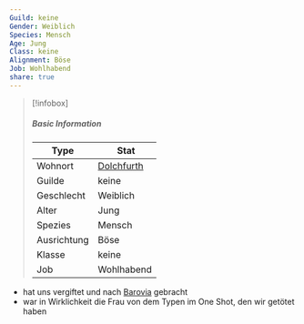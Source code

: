 ```yaml
---
Guild: keine
Gender: Weiblich
Species: Mensch
Age: Jung
Class: keine
Alignment: Böse
Job: Wohlhabend
share: true
---
```


>[!infobox]
>##### Basic Information
>Type | Stat |
>----  | ----  |
> Wohnort | [Dolchfurth](Dolchfurth.md) |
> Guilde | keine |
> Geschlecht | Weiblich |
> Alter | Jung |
> Spezies | Mensch |
> Ausrichtung | Böse |
> Klasse | keine |
> Job | Wohlhabend |


- hat uns vergiftet und nach [Barovia](../Places/Barovia.md) gebracht
- war in Wirklichkeit die Frau von dem Typen im One Shot, den wir getötet haben